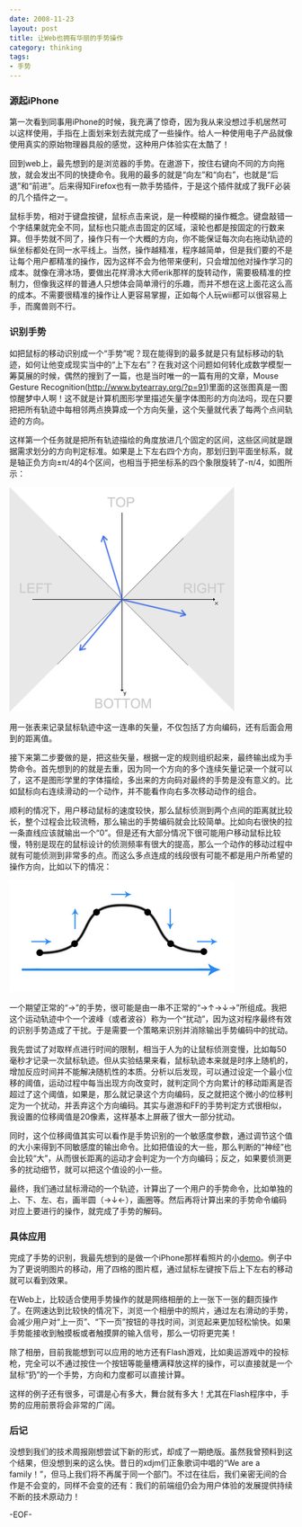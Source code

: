 ```yaml
---
date: 2008-11-23
layout: post
title: 让Web也拥有华丽的手势操作
category: thinking
tags:
- 手势
---
```


### 源起iPhone

第一次看到同事用iPhone的时候，我充满了惊奇，因为我从来没想过手机居然可以这样使用，手指在上面划来划去就完成了一些操作。给人一种使用电子产品就像使用真实的原始物理器具般的感觉，这种用户体验实在太酷了！

回到web上，最先想到的是浏览器的手势。在遨游下，按住右键向不同的方向拖放，就会发出不同的快捷命令。我用的最多的就是“向左”和“向右”，也就是“后退”和“前进”。后来得知Firefox也有一款手势插件，于是这个插件就成了我FF必装的几个插件之一。

鼠标手势，相对于键盘按键，鼠标点击来说，是一种模糊的操作概念。键盘敲错一个字结果就完全不同，鼠标也只能点击固定的区域，滚轮也都是按固定的行数来算。但手势就不同了，操作只有一个大概的方向，你不能保证每次向右拖动轨迹的纵坐标都处在同一水平线上。当然，操作越精准，程序越简单，但是我们要的不是让每个用户都精准的操作，因为这样不会为他带来便利，只会增加他对操作学习的成本。就像在滑冰场，要做出花样滑冰大师erik那样的旋转动作，需要极精准的控制力，但像我这样的普通人只想体会简单滑行的乐趣，而并不想在这上面花这么高的成本。不需要很精准的操作让人更容易掌握，正如每个人玩wii都可以很容易上手，而魔兽则不行。

### 识别手势

如把鼠标的移动识别成一个“手势”呢？现在能得到的最多就是只有鼠标移动的轨迹，如何让他变成现实当中的“上下左右”？在我对这个问题如何转化成数学模型一筹莫展的时候，偶然的搜到了一篇，也是当时唯一的一篇有用的文章，Mouse Gesture Recognition(http://www.bytearray.org/?p=91)里面的这张图真是一图惊醒梦中人啊！这不就是计算机图形学里描述矢量字体图形的方向法吗，现在只要把把所有轨迹中每相邻两点换算成一个方向矢量，这个矢量就代表了每两个点间轨迹的方向。

这样第一个任务就是把所有轨迹描绘的角度放进几个固定的区间，这些区间就是跟据需求划分的方向判定标准。如果是上下左右四个方向，那划归到平面坐标系，就是轴正负方向±π/4的4个区间，也相当于把坐标系的四个象限旋转了-π/4，如图所示：
 
![手势坐标区间](/assets/img/gesture/gesture1.jpg)
 
用一张表来记录鼠标轨迹中这一连串的矢量，不仅包括了方向编码，还有后面会用到的距离值。

接下来第二步要做的是，把这些矢量，根据一定的规则组织起来，最终输出成为手势命令。首先想到的的就是去重，因为同一个方向的多个连续矢量记录一个就可以了，这不是图形学里的字体描绘，多出来的方向码对最终的手势是没有意义的。比如鼠标向右连续滑动的一个动作，并不能看作向右多次移动动作的组合。

顺利的情况下，用户移动鼠标的速度较快，那么鼠标侦测到两个点间的距离就比较长，整个过程会比较流畅，那么输出的手势编码就会比较简单。比如向右很快的拉一条直线应该就输出一个“0”。但是还有大部分情况下很可能用户移动鼠标比较慢，特别是现在的鼠标设计的侦测频率有很大的提高，那么一个动作的移动过程中就有可能侦测到非常多的点。而这么多点连成的线段很有可能不都是用户所希望的操作方向，比如以下的情况：

![手势扰动](/assets/img/gesture/gesture2.jpg)

一个期望正常的“→”的手势，很可能是由一串不正常的“→↑→↓→”所组成。我把这个运动轨迹中个一个波峰（或者波谷）称为一个“扰动”，因为这对程序最终有效的识别手势造成了干扰。于是需要一个策略来识别并消除输出手势编码中的扰动。

我先尝试了对取样点进行时间的限制，相当于人为的让鼠标侦测变慢，比如每50毫秒才记录一次鼠标轨迹。但从实验结果来看，鼠标轨迹本来就是时序上随机的，增加反应时间并不能解决随机性的本质。分析以后发现，可以通过设定一个最小位移的阈值，运动过程中每当出现方向改变时，就判定同个方向累计的移动距离是否超过了这个阈值，如果是，那么就记录这个方向编码，反之就把这个微小的位移判定为一个扰动，并丢弃这个方向编码。其实与遨游和FF的手势判定方式很相似，我设置的位移阈值是20像素，这样基本上屏蔽了很大一部分扰动。

同时，这个位移阈值其实可以看作是手势识别的一个敏感度参数，通过调节这个值的大小来得到不同敏感度的输出命令。比如把值设的大一些，那么判断的“神经”也会比较“大”，从而很长距离的运动才会判定为一个方向编码；反之，如果要侦测更多的扰动细节，就可以把这个值设的小一些。

最终，我们通过鼠标滑动的一个轨迹，计算出了一个用户的手势命令，比如单独的上、下、左、右，画半圆（→↓←），画圈等。然后再将计算出来的手势命令编码对应上要进行的操作，就完成了手势的解码。

### 具体应用

完成了手势的识别，我最先想到的是做一个iPhone那样看照片的小[demo](/demo/gesture/)。例子中为了更说明图片的移动，用了四格的图片框，通过鼠标左键按下后上下左右的移动就可以看到效果。

在Web上，比较适合使用手势操作的就是网络相册的上一张下一张的翻页操作了。在网速达到比较快的情况下，浏览一个相册中的照片，通过左右滑动的手势，会减少用户对“上一页”、“下一页”按钮的寻找时间，浏览起来更加轻松愉快。如果手势能接收到触摸板或者触摸屏的输入信号，那么一切将更完美！

除了相册，目前我能想到可以应用的地方还有Flash游戏，比如奥运游戏中的投标枪，完全可以不通过按住一个按钮等能量槽满释放这样的操作，可以直接就是一个鼠标“扔”的一个手势，方向和力度都可以直接计算。

这样的例子还有很多，可谓是心有多大，舞台就有多大！尤其在Flash程序中，手势的应用前景将会非常的广阔。

### 后记

没想到我们的技术周报刚想尝试下新的形式，却成了一期绝版。虽然我曾预料到这个结果，但没想到来的这么快。昔日的xdjm们正象歌词中唱的“We are a family！”，但马上我们将不再属于同一个部门。不过在往后，我们亲密无间的合作是不会变的，同样不会变的还有：我们的前端组仍会为用户体验的发展提供持续不断的技术原动力！

-EOF-
